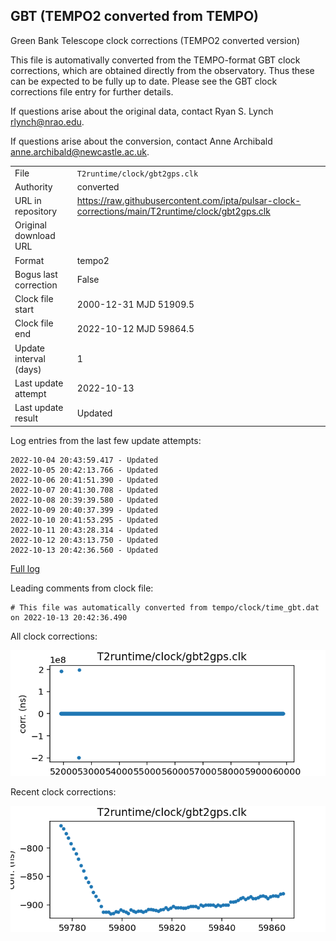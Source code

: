 
## GBT (TEMPO2 converted from TEMPO)

Green Bank Telescope clock corrections (TEMPO2 converted version)

This file is automativally converted from the TEMPO-format GBT
clock corrections, which are obtained directly from the observatory.
Thus these can be expected to be fully up to date. Please see the
GBT clock corrections file entry for further details.

If questions arise about the original data, contact Ryan S. Lynch
<rlynch@nrao.edu>.

If questions arise about the conversion, contact Anne Archibald
<anne.archibald@newcastle.ac.uk>.

|     |     |
|:--- |:--- |
| File | `T2runtime/clock/gbt2gps.clk` |
| Authority | converted |
| URL in repository | <https://raw.githubusercontent.com/ipta/pulsar-clock-corrections/main/T2runtime/clock/gbt2gps.clk> |
| Original download URL | <None> |
| Format | tempo2 |
| Bogus last correction | False |
| Clock file start | 2000-12-31 MJD 51909.5 |
| Clock file end | 2022-10-12 MJD 59864.5 |
| Update interval (days) | 1 |
| Last update attempt | 2022-10-13 |
| Last update result | Updated |

Log entries from the last few update attempts:
```
2022-10-04 20:43:59.417 - Updated
2022-10-05 20:42:13.766 - Updated
2022-10-06 20:41:51.390 - Updated
2022-10-07 20:41:30.708 - Updated
2022-10-08 20:39:39.580 - Updated
2022-10-09 20:40:37.399 - Updated
2022-10-10 20:41:53.295 - Updated
2022-10-11 20:43:28.314 - Updated
2022-10-12 20:43:13.750 - Updated
2022-10-13 20:42:36.560 - Updated
```
[Full log](https://raw.githubusercontent.com/ipta/pulsar-clock-corrections/main/log/T2runtime/clock/gbt2gps.clk.log)

Leading comments from clock file:

    # This file was automatically converted from tempo/clock/time_gbt.dat on 2022-10-13 20:42:36.490



All clock corrections:

![plot of all clock corrections](gbt2gps.clk.png "All corrections")

Recent clock corrections:

![plot of recent clock corrections](gbt2gps.clk.short.png "Recent corrections")

